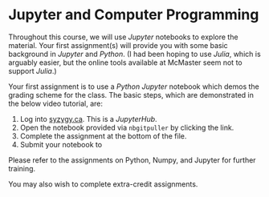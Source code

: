 # Jupyter and Computer Programming

Throughout this course, we will use *Jupyter* notebooks to explore the material. Your first assignment(s) will provide you with some basic background in *Jupyter* and *Python*. (I had been hoping to use *Julia*, which is arguably easier, but the online tools available at McMaster seem not to support *Julia*.)

Your first assignment is to use a *Python* *Jupyter* notebook which demos the grading scheme for the class. The basic steps, which are demonstrated in the below video tutorial, are:
1. Log into [syzygy.ca](https://mcmaster.syzygy.ca/). This is a *JupyterHub*.
2. Open the notebook provided via `nbgitpuller` by clicking the link.
3. Complete the assignment at the bottom of the file.
4. Submit your notebook to  

Please refer to the assignments on Python, Numpy, and Jupyter for further training.

You may also wish to complete extra-credit assignments.

